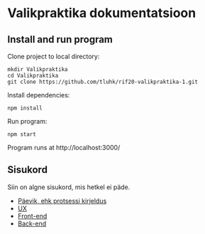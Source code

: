 # Valikpraktika dokumentatsioon

## Install and run program
Clone project to local directory:
```
mkdir Valikpraktika
cd Valikpraktika
git clone https://github.com/tluhk/rif20-valikpraktika-1.git
```
Install dependencies:
```
npm install
```
Run program:
```
npm start
```
Program runs at http://localhost:3000/

## Sisukord

Siin on algne sisukord, mis hetkel ei päde.

- [Päevik, ehk protsessi kirjeldus](https://github.com/tluhk/rif20-valikpraktika-1/issues)
- [UX](content/ux/ux.md)
- [Front-end](content/frontend/frontend.md)
- [Back-end](content/backend/backend.md)
